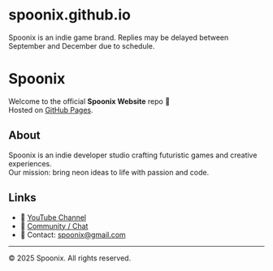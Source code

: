 # spoonix.github.io
Spoonix is an indie game brand. Replies may be delayed between September and December due to schedule.
# Spoonix

Welcome to the official **Spoonix Website** repo 🚀  
Hosted on [GitHub Pages](https://spoonix.github.io).

## About
Spoonix is an indie developer studio crafting futuristic games and creative experiences.  
Our mission: bring neon ideas to life with passion and code.

## Links
- 🎥 [YouTube Channel](https://youtube.com)  
- 💬 [Community / Chat](https://discord.gg) 
- 📩 Contact: spoonix@gmail.com  

---

© 2025 Spoonix. All rights reserved.
